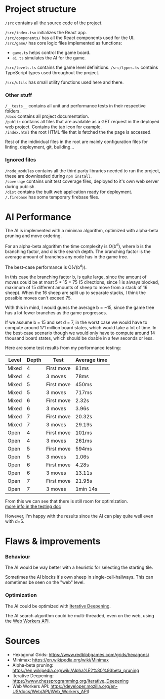 # Project structure

`/src` contains all the source code of the project.

`/src/index.tsx` initializes the React app.  
`/src/components/` has all the React components used for the UI.  
`/src/game/` has core logic files implemented as functions:

- `game.ts` helps control the game board.
- `ai.ts` simulates the AI for the game.

`/src/levels.ts` contains the game level definitions.
`/src/types.ts` contains TypeScript types used throughout the project.

`/src/utils` has small utility functions used here and there.

### Other stuff

`/__tests__` contains all unit and performance tests in their respective folders.  
`/docs` contains all project documentation.  
`/public` contains all files that are available as a GET request in the deployed web project. Contains the tab icon for example.  
`/index.html` the root HTML file that is fetched the the page is accessed.

Rest of the inidividual files in the root are mainly configuration files for linting, deployment, git, building...

### Ignored files

`/node_modules` contains all the third party libraries needed to run the project, these are downloaded during `npm install`.  
`/coverage` contains unit test coverage files, deployed to it's own web server during publish.  
`/dist` contains the built web application ready for deployment.  
`/.firebase` has some temporary firebase files.

# AI Performance

The AI is implemented with a minimax algorithm, optimized with alpha-beta pruning and move ordering.

For an alpha-beta algorithm the time complexity is O(b<sup>d</sup>), where b is the branching factor, and d is the search depth. The branching factor is the average amount of branches any node has in the game tree.

The best-case performance is O(√(b<sup>d</sup>)).

In this case the branching factor b, is quite large, since the amount of moves could be at most 5 \* 15 = 75 (5 directions, since 1 is always blocked, maximum of 15 different amounts of sheep to move from a stack of 16 sheep). When the 16 sheep are split up to separate stacks, I think the possible moves can't exceed 75.

With this in mind, I would guess the average b = ~15, since the game tree has a lot fewer branches as the game progresses.

If we assume b = 15 and set d = 7, in the worst case we would have to compute around 171 million board states, which would take a lot of time. In the best-case scenario though we would only have to compute around 14 thousand board states, which should be doable in a few seconds or less.

Here are some test results from my performance testing:

| Level | Depth | Test       | Average time |
| ----- | ----- | ---------- | ------------ |
| Mixed | 4     | First move | 81ms         |
| Mixed | 4     | 3 moves    | 78ms         |
| Mixed | 5     | First move | 450ms        |
| Mixed | 5     | 3 moves    | 717ms        |
| Mixed | 6     | First move | 2.32s        |
| Mixed | 6     | 3 moves    | 3.96s        |
| Mixed | 7     | First move | 20.32s       |
| Mixed | 7     | 3 moves    | 29.19s       |
| Open  | 4     | First move | 101ms        |
| Open  | 4     | 3 moves    | 261ms        |
| Open  | 5     | First move | 594ms        |
| Open  | 5     | 3 moves    | 1.06s        |
| Open  | 6     | First move | 4.28s        |
| Open  | 6     | 3 moves    | 13.11s       |
| Open  | 7     | First move | 21.95s       |
| Open  | 7     | 3 moves    | 1min 14s     |

From this we can see that there is still room for optimization.  
[more info in the testing doc](./testing.md)

However, I'm happy with the results since the AI can play quite well even with d=5.

# Flaws & improvements

### Behaviour

The AI would be way better with a heuristic for selecting the starting tile.

Sometimes the AI blocks it's own sheep in single-cell-hallways. This can sometimes be seen on the "web" level.

### Optimization

The AI could be optimized with [Iterative Deepening](https://developer.mozilla.org/en-US/docs/Web/API/Web_Workers_API).

The AI search algorithm could be multi-threaded, even on the web, using the [Web Workers API](https://developer.mozilla.org/en-US/docs/Web/API/Web_Workers_API).

# Sources

- Hexagonal Grids: https://www.redblobgames.com/grids/hexagons/
- Minimax: https://en.wikipedia.org/wiki/Minimax
- Alpha-beta pruning: https://en.wikipedia.org/wiki/Alpha%E2%80%93beta_pruning
- Iterative Deepening: https://www.chessprogramming.org/Iterative_Deepening
- Web Workers API: https://developer.mozilla.org/en-US/docs/Web/API/Web_Workers_API)
